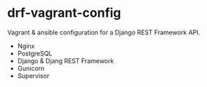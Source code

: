 drf-vagrant-config
==================

Vagrant & ansible configuration for a Django REST Framework API.

* Nginx
* PostgreSQL
* Django & Djang REST Framework
* Gunicorn
* Supervisor
